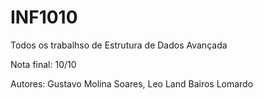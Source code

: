# INF1010
Todos os trabalhso de Estrutura de Dados Avançada

Nota final: 10/10

Autores:    Gustavo Molina Soares,
            Leo Land Bairos Lomardo
